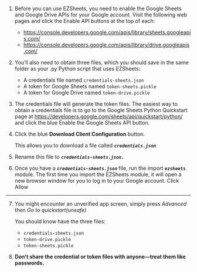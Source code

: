 
1. Before you can use EZSheets, you need to enable the Google Sheets and Google Drive APIs for your Google account. Visit the following web pages and click the Enable API buttons at the top of each:

	- https://console.developers.google.com/apis/library/sheets.googleapis.com/
	- https://console.developers.google.com/apis/library/drive.googleapis.com/

2. You’ll also need to obtain three files, which you should save in the same folder as your .py Python script that uses EZSheets:
	
	- A credentials file named `credentials-sheets.json`
 	- A token for Google Sheets named 
		`token-sheets.pickle`
 	- A token for Google Drive named `token-drive.pickle`

3. The credentials file will generate the token files. The easiest way to obtain a credentials file is to go to the Google Sheets Python Quickstart page at https://developers.google.com/sheets/api/quickstart/python/ and click the blue Enable the Google Sheets API button.

4. Click the blue **Download Client Configuration** button. 

	This allows you to download a file called ***`credentials.json`***
	
5. Rename this file to ***`credentials-sheets.json.`***

6. Once you have a ***`credentials-sheets.json`*** file, run the import **`ezsheets`** module. The first time you import the EZSheets module, it will open a new browser window for you to log in to your Google account. Click Allow

---

7. You might encounter an unverified app screen, simply press *Advanced* then *Go to quickstart(unsafe)*
	
	You should know have the three files:
	- `credentials-sheets.json` 
	- `token-drive.pickle`
	- `token-sheets.pickle`

8. **Don’t share the credential or token files with anyone—treat them like passwords.**

	
		